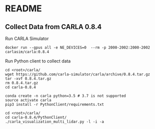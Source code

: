 # README

## Collect Data from CARLA 0.8.4
Run CARLA Simulator
```
docker run --gpus all -e NE_DEVICES=0  --rm -p 2000-2002:2000-2002 carlasim/carla:0.8.4
```
Run Python client to collect data
```
cd <root>/carla/
wget https://github.com/carla-simulator/carla/archive/0.8.4.tar.gz
tar -xvf 0.8.4.tar.gz
rm 0.8.4.tar.gz
cd carla-0.8.4

conda create -n carla python=3.5 # 3.7 is not supported
source activate carla
pip3 install -r PythonClient/requirements.txt

cd <root>/carla/
cd carla-0.8.4/PythonClient/
./carla_visualization_multi_lidar.py -l -i -a
```